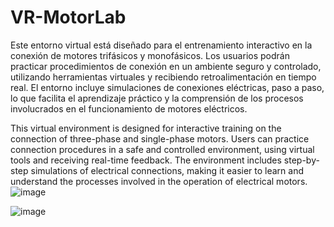 ﻿# VR-MotorLab

 Este entorno virtual está diseñado para el entrenamiento interactivo en la conexión de motores trifásicos y monofásicos. Los usuarios podrán practicar procedimientos de conexión en un ambiente seguro y controlado, utilizando herramientas virtuales y recibiendo retroalimentación en tiempo real. El entorno incluye simulaciones de conexiones eléctricas, paso a paso, lo que facilita el aprendizaje práctico y la comprensión de los procesos involucrados en el funcionamiento de motores eléctricos.
 
 This virtual environment is designed for interactive training on the connection of three-phase and single-phase motors. Users can practice connection procedures in a safe and controlled environment, using virtual tools and receiving real-time feedback. The environment includes step-by-step simulations of electrical connections, making it easier to learn and understand the processes involved in the operation of electrical motors.
 ![image](https://github.com/user-attachments/assets/0868caee-4ae7-4d86-9751-bc7a74ab22cb)

 ![image](https://github.com/user-attachments/assets/44d9bf5d-3a40-4633-8152-f3eaaa54af30)

